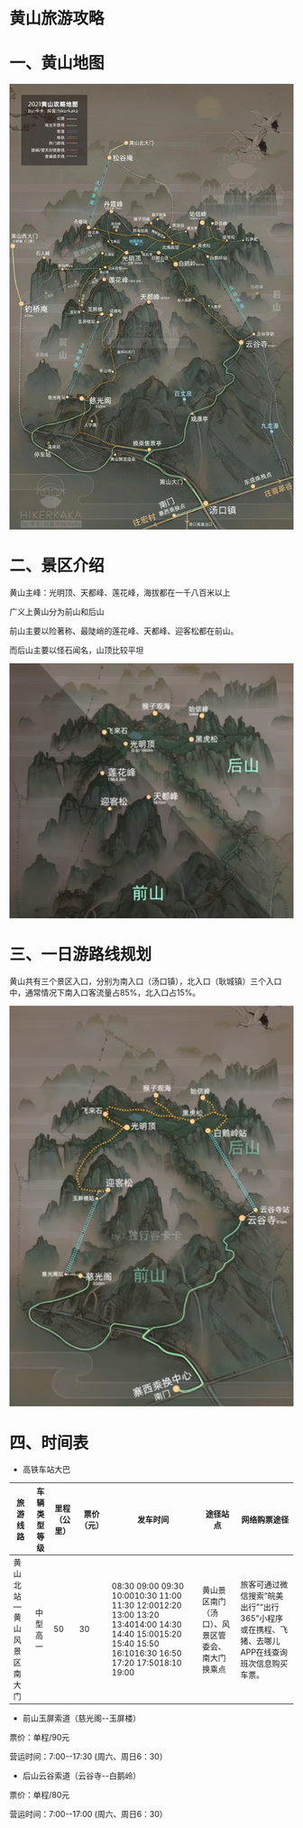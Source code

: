 # 黄山旅游攻略

# 一、黄山地图

![](./doc/09.jpg)

# 二、景区介绍

黄山主峰：光明顶、天都峰、莲花峰，海拔都在一千八百米以上

广义上黄山分为前山和后山

前山主要以险著称、最陡峭的莲花峰、天都峰、迎客松都在前山。

而后山主要以怪石闻名，山顶比较平坦

![](./doc/07.png)

# 三、一日游路线规划

黄山共有三个景区入口，分别为南入口（汤口镇），北入口（耿城镇）三个入口中，通常情况下南入口客流量占85%，北入口占15%。

![](./doc/11.png)

# 四、时间表

- 高铁车站大巴

| 旅游线路                  | 车辆类型等级 | 里程（公里） | 票价（元） | 发车时间                                                     | 途径站点                                         | 网络购票途径                                                 |
| ------------------------- | ------------ | ------------ | ---------- | ------------------------------------------------------------ | ------------------------------------------------ | ------------------------------------------------------------ |
| 黄山北站—黄山风景区南大门 | 中型高一     | 50           | 30         | 08:30 09:00 09:30 10:0010:30 11:00 11:30 12:0012:20 13:00 13:20 13:4014:00 14:30 14:40 15:0015:20 15:40 15:50 16:1016:30 16:50 17:20 17:5018:10 19:00 | 黄山景区南门（汤口）、风景区管委会、南大门换乘点 | 旅客可通过微信搜索“皖美出行”“出行365”小程序或在携程、飞猪、去哪儿APP在线查询班次信息购买车票。 |

- 前山玉屏索道（慈光阁--玉屏楼）

票价：单程/90元

营运时间：7:00--17:30 (周六、周日6：30）

- 后山云谷索道（云谷寺--白鹅岭）

票价：单程/80元

营运时间：7:00--17:00 (周六、周日6：30）